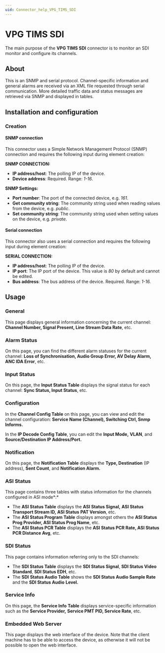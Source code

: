 ```yaml
---
uid: Connector_help_VPG_TIMS_SDI
---
```


# VPG TIMS SDI

The main purpose of the **VPG TIMS SDI** connector is to monitor an SDI monitor and configure its channels.

## About

This is an SNMP and serial protocol. Channel-specific information and general alarms are received via an XML file requested through serial communication. More detailed traffic data and status messages are retrieved via SNMP and displayed in tables.

## Installation and configuration

### Creation

#### SNMP connection

This connector uses a Simple Network Management Protocol (SNMP) connection and requires the following input during element creation:

**SNMP CONNECTION:**

- **IP address/host**: The polling IP of the device.
- **Device address**: Required. Range: *1-16*.

**SNMP Settings:**

- **Port number**: The port of the connected device, e.g. *161*.
- **Get community string**: The community string used when reading values from the device, e.g. *public*.
- **Set community string**: The community string used when setting values on the device, e.g. *private*.

#### Serial connection

This connector also uses a serial connection and requires the following input during element creation:

**SERIAL CONNECTION:**

- **IP address/host**: The polling IP of the device.
- **IP port**: The IP port of the device. This value is *80* by default and cannot be edited.
- **Bus address**: The bus address of the device. Required. Range: *1-16.*

## Usage

### General

This page displays general information concerning the current channel: **Channel Number, Signal Present, Line Stream Data Rate**, etc.

### Alarm Status

On this page, you can find the different alarm statuses for the current channel: **Loss of Synchronisation, Audio Group Error, AV Delay Alarm, ANC IDA Error**, etc.

### Input Status

On this page, the **Input Status Table** displays the signal status for each channel: **Sync Status, Input Status**, etc.

### Configuration

In the **Channel Config Table** on this page, you can view and edit the channel configuration: **Service Name (Channel), Switching Ctrl, Snmp Informs.**

In the **IP Decode Config Table**, you can edit the **Input Mode,** **VLAN**, and **Source/Destination IP Address/Port.**

### Notification

On this page, the **Notification Table** displays the **Type, Destination** (IP address), **Sent Count**, and **Notification Alarm.**

### ASI Status

This page contains three tables with status information for the channels configured in ASI mode*:*

- The **ASI Status Table** displays the **ASI Status Signal,** **ASI Status Transport Stream ID,** **ASI Status** **PAT Version**, etc.
- The **ASI Status Program Table** displays amongst others the **ASI Status Prog Provider, ASI Status Prog Name**, etc.
- The **ASI Status PCR Table** displays the **ASI Status PCR Rate, ASI Status PCR Distance Avg**, etc.

### SDI Status

This page contains information referring only to the SDI channels:

- The **SDI Status Table** displays the **SDI Status Signal**, **SDI Status Video Standard**, **SDI Status EDH**, etc.
- The **SDI** **Status Audio Table** shows the **SDI Status Audio Sample Rate** and the **SDI Status Audio** **Level.**

### Service Info

On this page, the **Service Info** **Table** displays service-specific information such as the **Service Provider,** **Service PMT PID, Service Rate**, etc.

### Embedded Web Server

This page displays the web interface of the device. Note that the client machine has to be able to access the device, as otherwise it will not be possible to open the web interface.
